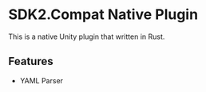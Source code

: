 # SDK2.Compat Native Plugin

This is a native Unity plugin that written in Rust.

## Features

- YAML Parser
